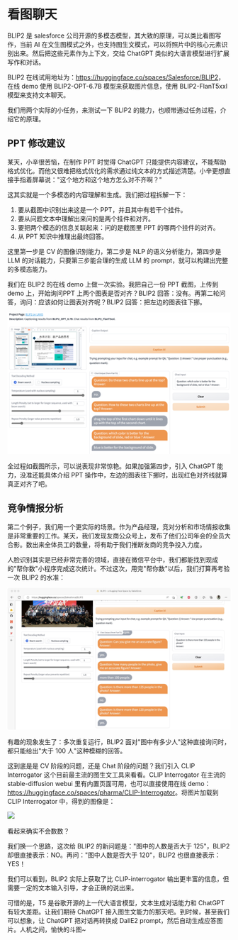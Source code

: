 # 看图聊天

BLIP2 是 salesforce 公司开源的多模态模型，其大致的原理，可以类比看图写作，当前 AI 在文生图模式之外，也支持图生文模式，可以将照片中的核心元素识别出来。然后把这些元素作为上下文，交给 ChatGPT 类似的大语言模型进行扩展写作和对话。

BLIP2 在线试用地址为：<https://huggingface.co/spaces/Salesforce/BLIP2>，在线 demo 使用 BLIP2-OPT-6.7B 模型来获取图片信息，使用 BLIP2-FlanT5xxl 模型来支持文本聊天。

我们用两个实际的小任务，来测试一下 BLIP2 的能力，也顺带通过任务过程，介绍它的原理。

## PPT 修改建议

某天，小辛很苦恼，在制作 PPT 时觉得 ChatGPT 只能提供内容建议，不能帮助格式优化。而他又很难把格式优化的需求通过纯文本的方式描述清楚。小辛更想直接手指着屏幕说："这个地方和这个地方怎么对不齐啊？"

这其实就是一个多模态的内容理解和生成。我们把过程拆解一下：

1. 要从截图中识别出来这是一个 PPT，并且其中有若干个挂件。
2. 要从问题文本中理解出来问的是两个挂件和对齐。
3. 要把两个模态的信息关联起来：问的是截图里 PPT 的哪两个挂件的对齐。
4. 从 PPT 知识中推理出最终回答。

这里第一步是 CV 的图像识别能力，第二步是 NLP 的语义分析能力，第四步是 LLM 的对话能力，只要第三步能合理的生成 LLM 的 prompt，就可以构建出完整的多模态能力。

我们在 BLIP2 的在线 demo 上做一次实验。我把自己一份 PPT 截图，上传到 demo 上，开始询问PPT 上两个图表是否对齐？BLIP2 回答：没有。再第二轮问答，询问：应该如何让图表对齐呢？BLIP2 回答：把左边的图表往下挪。

![](/images/collaboration/test-ppt-multimodel.png)

全过程如截图所示，可以说表现非常惊艳。如果加强第四步，引入 ChatGPT 能力，没准还能具体介绍 PPT 操作中，左边的图表往下挪时，出现红色对齐线就算真正对齐了吧。

## 竞争情报分析

第二个例子，我们用一个更实际的场景。作为产品经理，竞对分析和市场情报收集是非常重要的工作。某天，我们发现友商公众号上，发布了他们公司年会的全员大合影。数出来全体员工的数量，将有助于我们推断友商的竞争投入力度。

人脸识别其实是已经非常完善的领域，直接在微信平台中，我们都能找到现成的"帮你数"小程序完成这次统计。不过这次，用完"帮你数"以后，我们打算再考验一次 BLIP2 的水准：

![](/images/collaboration/blip-person.jpg)

有趣的现象发生了：多次重复运行，BLIP2 面对"图中有多少人"这种直接询问时，都只能给出"大于 100 人"这种模糊的回答。

这到底是是 CV 阶段的问题，还是 Chat 阶段的问题？我们引入 CLIP Interrogator 这个目前最主流的图生文工具来看看。CLIP Interrogator 在主流的 stable-diffusion webui 里有内置页面可用，也可以直接使用在线 demo：<https://huggingface.co/spaces/pharma/CLIP-Interrogator>。将图片加载到 CLIP Interrogator 中，得到的图像是：

![](/images/collaboration/clip.jpg)

看起来确实不会数数？

我们换一个思路，这次给 BLIP2 的新问题是："图中的人数是否大于 125"，BLIP2 却很直接表示：NO。再问："图中人数是否大于 120"，BLIP2 也很直接表示：YES！

我们可以看到，BLIP2 实际上获取了比 CLIP-interrogator 输出更丰富的信息，但需要一定的文本输入引导，才会正确的说出来。

可惜的是，T5 是谷歌开源的上一代大语言模型，文本生成对话能力和 ChatGPT 有较大差距。让我们期待 ChatGPT 接入图生文能力的那天吧。到时候，甚至我们可以想象，让 ChatGPT 把对话再转换成 DallE2 prompt，然后自动生成应答图片。人机之间，愉快的斗图~


